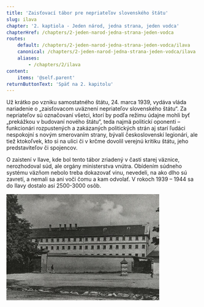 ```yaml
---
title: 'Zaisťovací tábor pre nepriateľov slovenského štátu'
slug: ilava
chapter: '2. kaptiola - Jeden národ, jedna strana, jeden vodca'
chapterHref: /chapters/2-jeden-narod-jedna-strana-jeden-vodca
routes:
    default: /chapters/2-jeden-narod-jedna-strana-jeden-vodca/ilava
    canonical: /chapters/2-jeden-narod-jedna-strana-jeden-vodca/ilava
    aliases:
        - /chapters/2/ilava
content:
    items: '@self.parent'
returnButtonText: 'Späť na 2. kapitolu'
---
```


<span class="drop-cap">U</span>ž krátko po vzniku samostatného štátu, 24. marca 1939, vydáva vláda nariadenie o „zaisťovacom uväznení nepriateľov slovenského štátu“. Za nepriateľov sú označovaní všetci, ktorí by podľa režimu údajne mohli byť „prekážkou v budovaní nového štátu“, teda najmä politickí oponenti – funkcionári rozpustených a zakázaných politických strán aj starí ľudáci nespokojní s novým smerovaním strany, bývalí československí legionári, ale tiež ktokoľvek, kto si na ulici či v krčme dovolil verejnú kritiku štátu, jeho predstaviteľov či spojencov. 

O zaistení v Ilave, kde bol tento tábor zriadený v časti starej väznice, nerozhodoval súd, ale orgány ministerstva vnútra. Obídením súdneho systému väzňom nebolo treba dokazovať vinu, nevedeli, na ako dlho sú zavretí, a nemali sa ani voči čomu a kam odvolať. V rokoch 1939 – 1944 sa do Ilavy dostalo asi 2500-3000 osôb. 

[![Zaisťovací tábor pre nepriateľov slovenského štátu v Ilave](Ilava_ZVJS.jpg "Zaisťovací tábor pre nepriateľov slovenského štátu v Ilave")](http://www.zvjs.sk/?ustav-vykonu-trestu-vykonu-vazby)